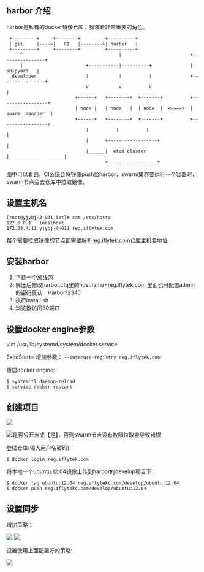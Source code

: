 ## harbor 介绍
harbor是私有的docker镜像仓库，扮演着非常重要的角色。
```
 +---------+     +--------+         +----------+                            
 | git     |---->|   CI   |-------->| harbor   |                           
 +---------+     +--------+         +----------+                           
     ^                                   |                         +----------------+
     |                       +-----------|----------+              |     shipyard   |    
  developer                  |           |          |              +----------------+ 
                             V           V          V                       |         
                         +------+   +--------+  +-------+          +-----------------+
                         | node |   | node   |  | node  |  <====>  | swarm  manager  |
                         +------+   +--------+  +-------+          +-----------------+
                             |          |          |                        |        
                             |      +------------------+                    |       
                             |______|  etcd cluster    |____________________|      
                                    +------------------+ 
```
图中可以看到，CI系统会将镜像push给harbor，swarm集群要运行一个容器时，swarm节点会去仓库中拉取镜像。

## 设置主机名
```
[root@yjybj-3-031 iat]# cat /etc/hosts
127.0.0.1   localhost
172.28.4.11 yjybj-4-011 reg.iflytek.com
```
每个需要拉取镜像的节点都需要解析reg.iflytek.com仓库主机名地址

## 安装harbor
1. 下载一个[离线包](https://github.com/vmware/harbor/releases/download/0.5.0-rc1/harbor-offline-installer-0.5.0-rc1.tgz)
2. 解压后修改harbor.cfg里的hostname=reg.iflytek.com  里面也可配置admin的密码莫认：Harbor12345
3. 执行install.sh
4. 浏览器访问80端口

## 设置docker engine参数
vim /usr/lib/systemd/system/docker.service

ExecStart= 增加参数：
 `--insecure-registry reg.iflytek.com`

重启docker engine:
```
$ systemctl daemon-reload
$ service docker restart
```

## 创建项目
![](http://192.168.86.170:10080/iflytek/docs/raw/master/images/harbor-project.png)

![](http://192.168.86.170:10080/iflytek/docs/raw/master/images/harbor-open.png)是否公开点成【是】，否则swarm节点没有权限拉取会导致错误

登陆仓库(输入用户名密码)：
```
$ docker login reg.iflytek.com
```

将本地一个ubuntu:12.04镜像上传到harbor的develop项目下：
```
$ docker tag ubuntu:12.04 reg.iflytekc.com/develop/ubuntu:12.04
$ docker push reg.iflytekc.com/develop/ubuntu:12.04
```

## 设置同步

增加策略：

![](http://192.168.86.170:10080/iflytek/docs/raw/master/images/admin-sync.png)
![](http://192.168.86.170:10080/iflytek/docs/raw/master/images/add-sync.png)

设置使用上面配置好的策略:

![](http://192.168.86.170:10080/iflytek/docs/raw/master/images/project-sync.png)
